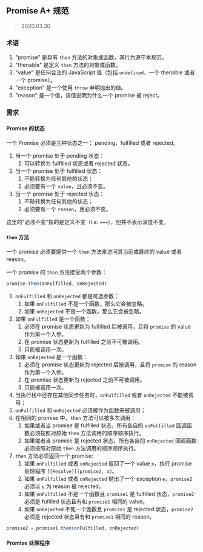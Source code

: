 ## Promise A+ 规范

> 2020.03.30

### 术语

1. "promise" 是具有 `then` 方法的对象或函数，其行为遵守本规范。
2. "thenable" 是定义 `then` 方法的对象或函数。
3. "value" 是任何合法的 JavaScript 值（包括 `undefined`、一个 thenable 或者一个 promise）。
4. "exception" 是一个使用 `throw` 申明抛出的值。
5. "reason" 是一个值，该值说明为什么一个 promise 被 reject。

### 需求

#### Promise 的状态

一个 Promise 必须是三种状态之一： pending，fulfilled 或者 rejected。

1. 当一个 promise 处于 pending 状态：
    1. 可以转换为 fulfilled 状态或者 rejected 状态。
2. 当一个 promise 处于 fulfilled 状态：
    1. 不能转换为任何其他的状态；
    2. 必须要有一个 `value`，且必须不变。
3. 当一个 promise 处于 rejected 状态：
    1. 不鞥转换为任何其他的状态；
    2. 必须要有一个 `reason`，且必须不变。

这里的"必须不变"指的是定义不变（i.e. `===`），但并不表示深度不变。

#### `then` 方法

一个 promise 必须要提供一个 `then` 方法来访问其当前或最终的 value 或者 reason。

一个 promise 的 `then` 方法接受两个参数：

```javascript
promise.then(onFulfilled, onRejected)
```

1. `onFulfilled` 和 `onRejected` 都是可选参数：
    1. 如果 `onFulfilled` 不是一个函数，那么它会被忽略。
    2. 如果 `onRejected` 不是一个函数，那么它会被忽略。
2. 如果 `onFulfilled` 是一个函数：
    1. 必须在 promise 状态更新为 fulfilled 后被调用，且将 `promise` 的 value 作为第一个入参。
    2. 在 promise 状态更新为 fulfilled 之前不可被调用。
    3. 只能被调用一次。
3. 如果 `onRejected` 是一个函数：
    1. 必须在 promise 状态更新为 rejected 后被调用，且将 `promise` 的 reason 作为第一个入参。
    2. 在 promise 状态更新为 rejected 之前不可被调用。
    3. 只能被调用一次。
4. 当执行栈中还存在其他同步任务时，`onFulfilled` 或者 `onRejected` 不能被调用；
5. `onFulfilled` 和 `onRejected` 必须被作为函数来被调用；
6. 在相同的 promise 中，`then` 方法可以被多次调用：
    1. 如果或者当 promise 是 fulfilled 状态，所有各自的 `onFulfilled` 回调函数必须按照对原始 `then` 方法调用的顺序顺序执行。
    2. 如果或者当 promise 是 rejected 状态，所有各自的 `onRejected` 回调函数必须按照对原始 `then` 方法调用的顺序顺序执行。 
7. `then` 方法必须返回一个 promise:
    1. 如果 `onFulfilled` 或者 `onRejected` 返回了一个 value `x`，执行 promise 处理程序 `[[Resolve]](promise2, x)`。
    2. 如果 `onFulfilled` 或者 `onRejected` 抛出了一个 exception `e`，`promise2` 必须以 `e` 为 reason 被 rejected。
    3. 如果 `onFulfilled` 不是一个函数且 `promise1` 是 fulfilled 状态，`promise2` 必须是 fufilled 状态且有和 `promise1` 相同的 value。
    4. 如果 `onRejected` 不死一个函数且 `promise1` 是 rejected 状态，`promise2` 必须是 rejected 状态且有和 `promise1` 相同的 reason。

```javascript
promise2 = promise1.then(onFulfilled, onRejected)
```

#### Promise 处理程序

